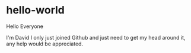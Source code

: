 # hello-world

Hello Everyone

I'm David I only just joined Github and just need to get my head around it, any help would be appreciated.

